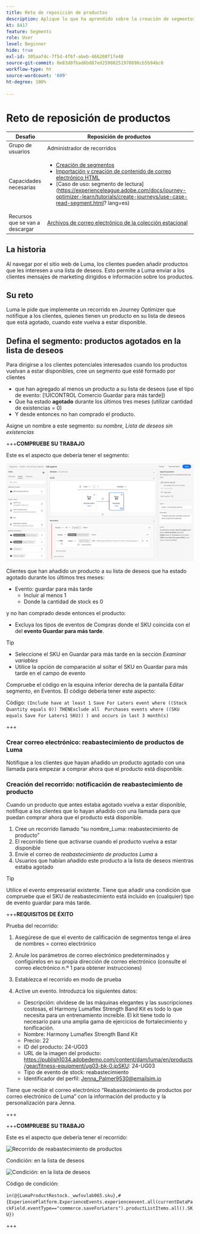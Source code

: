 ```yaml
---
title: Reto de reposición de productos
description: Aplique lo que ha aprendido sobre la creación de segmentos y pruebe sus habilidades.
kt: 8417
feature: Segments
role: User
level: Beginner
hide: true
exl-id: 305aaf4c-7f5d-4f6f-abeb-466208f1fe48
source-git-commit: 0e83d8fbad6bd87ed25980251970898cb5b94bc0
workflow-type: ht
source-wordcount: '609'
ht-degree: 100%

---
```


# Reto de reposición de productos

| Desafío | Reposición de productos |
|---|---|
| Grupo de usuarios | Administrador de recorridos |
| Capacidades necesarias | <ul><li>[Creación de segmentos](https://experienceleague.adobe.com/docs/journey-optimizer-learn/tutorials/create-segments.html?lang=es)</li><li> [Importación y creación de contenido de correo electrónico HTML](https://experienceleague.adobe.com/docs/journey-optimizer-learn/tutorials/create-messages/import-and-author-html-email-content.html?lang=es)</li><li>[Caso de uso: segmento de lectura](https://experienceleague.adobe.com/docs/journey-optimizer-learn/tutorials/create-journeys/use-case-read-segment.html? lang=es)</li> |
| Recursos que se van a descargar | [Archivos de correo electrónico de la colección estacional](/help/challenges/assets/email-assets/emails-seasonal-collection-announcement.zip) |

## La historia

Al navegar por el sitio web de Luma, los clientes pueden añadir productos que les interesen a una lista de deseos. Esto permite a Luma enviar a los clientes mensajes de marketing dirigidos e información sobre los productos.

## Su reto

Luma le pide que implemente un recorrido en Journey Optimizer que notifique a los clientes, quienes tienen un producto en su lista de deseos que está agotado, cuando este vuelva a estar disponible.

## Defina el segmento: productos agotados en la lista de deseos

Para dirigirse a los clientes potenciales interesados cuando los productos vuelvan a estar disponibles, cree un segmento que esté formado por clientes

* que han agregado al menos un producto a su lista de deseos (use el tipo de evento: [!UICONTROL Comercio Guardar para más tarde])
* Que ha estado **agotado** durante los últimos tres meses (utilizar cantidad de existencias = 0)
* Y desde entonces no han comprado el producto.

Asigne un nombre a este segmento: *su nombre, Lista de deseos sin existencias*

+++**COMPRUEBE SU TRABAJO**

Este es el aspecto que debería tener el segmento:

![Segmento: productos agotados en la lista de deseos](/help/challenges/assets/C1-S2.png)

Clientes que han añadido un producto a su lista de deseos que ha estado agotado durante los últimos tres meses:

* Evento: guardar para más tarde
   * Incluir al menos 1
   * Donde la cantidad de stock es 0

y no han comprado desde entonces el producto:

* Excluya los tipos de eventos de Compras donde el SKU coincida con el del **evento Guardar para más tarde**.

>[!TIP]
> * Seleccione el SKU en Guardar para más tarde en la sección *Examinar variables*
> * Utilice la opción de comparación al soltar el SKU en Guardar para más tarde en el campo de evento


Compruebe el código en la esquina inferior derecha de la pantalla Editar segmento, en Eventos. El código debería tener este aspecto:

Código:
```(Include have at least 1 Save For Laters event where ((Stock Quantity equals 0)) THENExclude all  Purchases events where ((SKU equals Save For Laters1 SKU)) ) and occurs in last 3 month(s)```

+++

### Crear correo electrónico: reabastecimiento de productos de Luma

Notifique a los clientes que hayan añadido un producto agotado con una llamada para empezar a comprar ahora que el producto está disponible.

### Creación del recorrido: notificación de reabastecimiento de producto

Cuando un producto que antes estaba agotado vuelva a estar disponible, notifique a los clientes que lo hayan añadido con una llamada para que puedan comprar ahora que el producto está disponible.

1. Cree un recorrido llamado “su nombre_Luma: reabastecimiento de producto”
1. El recorrido tiene que activarse cuando el producto vuelva a estar disponible
1. Envíe el correo de *reabastecimiento de productos Luma* a
1. Usuarios que habían añadido este producto a la lista de deseos mientras estaba agotado

>[!TIP]
>
> Utilice el evento empresarial existente. Tiene que añadir una condición que compruebe que el SKU de reabastecimiento está incluido en (cualquier) tipo de evento guardar para más tarde.

+++**REQUISITOS DE ÉXITO**

Prueba del recorrido:

1. Asegúrese de que el evento de calificación de segmentos tenga el área de nombres = correo electrónico
1. Anule los parámetros de correo electrónico predeterminados y configúrelos en su propia dirección de correo electrónico (consulte el correo electrónico n.º 1 para obtener instrucciones)
1. Establezca el recorrido en modo de prueba
1. Active un evento. Introduzca los siguientes datos:

   * Descripción: olvídese de las máquinas elegantes y las suscripciones costosas, el Harmony Lumaflex Strength Band Kit es todo lo que necesita para un entrenamiento increíble. El kit tiene todo lo necesario para una amplia gama de ejercicios de fortalecimiento y tonificación.
   * Nombre: Harmony Lumaflex Strength Band Kit
   * Precio: 22
   * ID del producto: 24-UG03
   * URL de la imagen del producto: https://publish1034.adobedemo.com/content/dam/luma/en/products/gear/fitness-equipment/ug03-bk-0.jpSKU: 24-UG03
   * Tipo de evento de stock: reabastecimiento
   * Identificador del perfil: Jenna_Palmer9530@emailsim.io

Tiene que recibir el correo electrónico “Reabastecimiento de productos por correo electrónico de Luma” con la información del producto y la personalización para Jenna.

+++

+++**COMPRUEBE SU TRABAJO**

Este es el aspecto que debería tener el recorrido:

![Recorrido de reabastecimiento de productos](/help/challenges/assets/c3-j3-journey.png)

Condición: en la lista de deseos

![Condición: en la lista de deseos](/help/challenges/assets/c3-j3-condition.png)

Código de condición:

```in(@{LumaProductRestock._wwfovlab065.sku},#{ExperiencePlatform.ExperienceEvents.experienceevent.all(currentDataPackField.eventType=="commerce.saveForLaters").productListItems.all().SKU})```

+++
